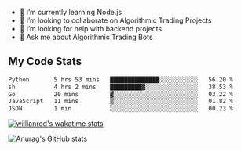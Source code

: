 
- 🌱 I’m currently learning Node.js
- 👯 I’m looking to collaborate on Algorithmic Trading Projects
- 🤔 I’m looking for help with backend projects
- 💬 Ask me about Algorithmic Trading Bots

## My Code Stats

<!--START_SECTION:waka-->

```txt
Python       5 hrs 53 mins   ██████████████░░░░░░░░░░░   56.20 %
sh           4 hrs 2 mins    █████████▓░░░░░░░░░░░░░░░   38.53 %
Go           20 mins         ▓░░░░░░░░░░░░░░░░░░░░░░░░   03.22 %
JavaScript   11 mins         ▒░░░░░░░░░░░░░░░░░░░░░░░░   01.82 %
JSON         1 min           ░░░░░░░░░░░░░░░░░░░░░░░░░   00.23 %
```

<!--END_SECTION:waka-->

[![willianrod's wakatime stats](https://github-readme-stats.vercel.app/api/wakatime?username=holdandup&layout=compact&theme=react&custom_title=Wakatime%20All%20Time%20Stats&langs_count=8)](https://github.com/anuraghazra/github-readme-stats)

[![Anurag's GitHub stats](https://github-readme-stats.vercel.app/api?username=Kevinbarrero)](https://github.com/anuraghazra/github-readme-stats)




